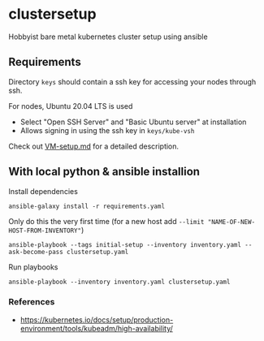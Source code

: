 # clustersetup

Hobbyist bare metal kubernetes cluster setup using ansible

## Requirements

Directory `keys` should contain a ssh key for accessing your nodes through ssh.

For nodes, Ubuntu 20.04 LTS is used

- Select "Open SSH Server" and "Basic Ubuntu server" at installation
- Allows signing in using the ssh key in `keys/kube-vsh`

Check out [VM-setup.md](docs/VM-setup.md) for a detailed description.

## With local python & ansible installion

Install dependencies

    ansible-galaxy install -r requirements.yaml

Only do this the very first time (for a new host add `--limit "NAME-OF-NEW-HOST-FROM-INVENTORY"`)

    ansible-playbook --tags initial-setup --inventory inventory.yaml --ask-become-pass clustersetup.yaml

Run playbooks

    ansible-playbook --inventory inventory.yaml clustersetup.yaml

### References

- https://kubernetes.io/docs/setup/production-environment/tools/kubeadm/high-availability/

